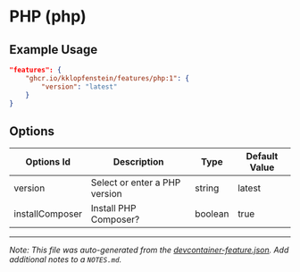 
# PHP (php)



## Example Usage

```json
"features": {
    "ghcr.io/kklopfenstein/features/php:1": {
        "version": "latest"
    }
}
```

## Options

| Options Id | Description | Type | Default Value |
|-----|-----|-----|-----|
| version | Select or enter a PHP version | string | latest |
| installComposer | Install PHP Composer? | boolean | true |



---

_Note: This file was auto-generated from the [devcontainer-feature.json](https://github.com/kklopfenstein/features/blob/main/src/php/devcontainer-feature.json).  Add additional notes to a `NOTES.md`._
